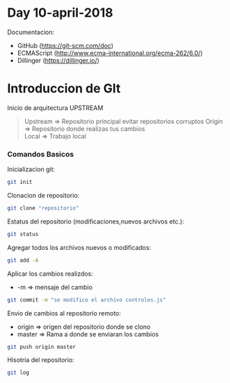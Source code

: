 # Day 10-april-2018
Documentacion: 
- GitHub (https://git-scm.com/doc) 
- ECMAScript (http://www.ecma-international.org/ecma-262/6.0/)
- Dillinger (https://dillinger.io/)

# Introduccion de GIt
Inicio de arquitectura UPSTREAM
> Upstream => Repositorio principal evitar repositorios corruptos
> Origin => Repositorio donde realizas tus cambios  
> Local => Trabajo local 

### Comandos Basicos
Inicializacion git:
```sh
git init
```
Clonacion de repositorio:
```sh
git clone "repositorio"
```
Estatus del repositorio (modificaciones,nuevos archivos etc.):
```sh
git status
```
Agregar todos los archivos nuevos o modificados:
```sh
git add -A
```
Aplicar los cambios realizdos:
- -m => mensaje del cambio 
```sh
git commit -m "se modifico el archivo controles.js"
```
Envio de cambios al repositorio remoto:
- origin => origen del repositorio donde se clono
- master => Rama a donde se enviaran los cambios
```sh
git push origin master
```
Hisotria del repositorio:
```sh
git log
```